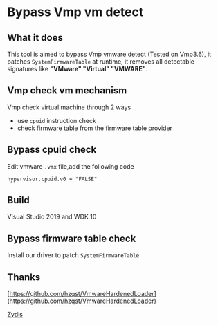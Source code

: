 # Bypass Vmp vm detect



## What it does

This tool is aimed to bypass Vmp vmware detect (Tested on Vmp3.6), it patches `SystemFirmwareTable` at runtime, it removes all detectable signatures like **"VMware" "Virtual" "VMWARE"**.





## Vmp check vm mechanism

Vmp check virtual machine through 2 ways

- use `cpuid` instruction check
- check firmware table from the firmware table provider



## Bypass cpuid check

Edit vmware `.vmx` file,add the following code

```code
hypervisor.cpuid.v0 = "FALSE"
```





## Build

Visual Studio 2019 and WDK 10

## Bypass firmware table check

Install our driver to patch `SystemFirmwareTable`



## Thanks

[https://github.com/hzqst/VmwareHardenedLoader](https://github.com/hzqst/VmwareHardenedLoader)

[Zydis](https://github.com/zyantific/zydis.git)
